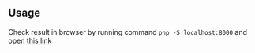 ## Usage

Check result in browser by running command `php -S localhost:8000` and open [this link](http://localhost:8080)

